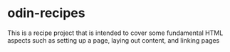 # odin-recipes

This is a recipe project that is intended to cover some fundamental HTML aspects such as setting up a page, laying out content, and linking pages